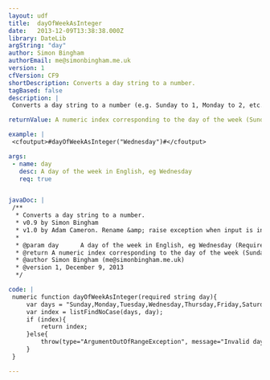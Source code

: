 ```yaml
---
layout: udf
title:  dayOfWeekAsInteger
date:   2013-12-09T13:38:38.000Z
library: DateLib
argString: "day"
author: Simon Bingham
authorEmail: me@simonbingham.me.uk
version: 1
cfVersion: CF9
shortDescription: Converts a day string to a number.
tagBased: false
description: |
 Converts a day string to a number (e.g. Sunday to 1, Monday to 2, etc.).

returnValue: A numeric index corresponding to the day of the week (Sunday=1)

example: |
 <cfoutput>#dayOfWeekAsInteger("Wednesday")#</cfoutput>

args:
 - name: day
   desc: A day of the week in English, eg Wednesday
   req: true


javaDoc: |
 /**
  * Converts a day string to a number.
  * v0.9 by Simon Bingham
  * v1.0 by Adam Cameron. Rename &amp; raise exception when input is invalid
  * 
  * @param day      A day of the week in English, eg Wednesday (Required)
  * @return A numeric index corresponding to the day of the week (Sunday=1) 
  * @author Simon Bingham (me@simonbingham.me.uk) 
  * @version 1, December 9, 2013 
  */

code: |
 numeric function dayOfWeekAsInteger(required string day){
     var days = "Sunday,Monday,Tuesday,Wednesday,Thursday,Friday,Saturday";
     var index = listFindNoCase(days, day);
     if (index){
         return index;
     }else{
         throw(type="ArgumentOutOfRangeException", message="Invalid day value", detail="day argument value must be one of #days#");
     }
 }

---
```



